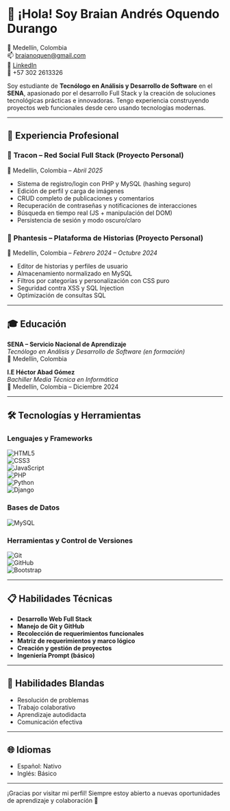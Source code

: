 # 👋 ¡Hola! Soy Braian Andrés Oquendo Durango

📍 Medellín, Colombia  
📫 [braianoquen@gmail.com](mailto:braianoquen@gmail.com)  
🔗 [LinkedIn](https://www.linkedin.com/in/braian-andrés-oquendo-durango-160701340)  
📱 +57 302 2613326  

Soy estudiante de **Tecnólogo en Análisis y Desarrollo de Software** en el **SENA**, apasionado por el desarrollo Full Stack y la creación de soluciones tecnológicas prácticas e innovadoras. Tengo experiencia construyendo proyectos web funcionales desde cero usando tecnologías modernas.

---

## 💼 Experiencia Profesional

### 🚀 **Tracon** – Red Social Full Stack (Proyecto Personal)  
📍 Medellín, Colombia – *Abril 2025*

- Sistema de registro/login con PHP y MySQL (hashing seguro)
- Edición de perfil y carga de imágenes
- CRUD completo de publicaciones y comentarios
- Recuperación de contraseñas y notificaciones de interacciones
- Búsqueda en tiempo real (JS + manipulación del DOM)
- Persistencia de sesión y modo oscuro/claro

### 📖 **Phantesis** – Plataforma de Historias (Proyecto Personal)  
📍 Medellín, Colombia – *Febrero 2024 – Octubre 2024*

- Editor de historias y perfiles de usuario
- Almacenamiento normalizado en MySQL
- Filtros por categorías y personalización con CSS puro
- Seguridad contra XSS y SQL Injection
- Optimización de consultas SQL

---

## 🎓 Educación

**SENA – Servicio Nacional de Aprendizaje**  
_Tecnólogo en Análisis y Desarrollo de Software (en formación)_  
📍 Medellín, Colombia

**I.E Héctor Abad Gómez**  
_Bachiller Media Técnica en Informática_  
📍 Medellín, Colombia – Diciembre 2024

---

## 🛠️ Tecnologías y Herramientas

### Lenguajes y Frameworks  
![HTML5](https://img.shields.io/badge/HTML5-E34F26?style=flat&logo=html5&logoColor=white)  
![CSS3](https://img.shields.io/badge/CSS3-1572B6?style=flat&logo=css3&logoColor=white)  
![JavaScript](https://img.shields.io/badge/JavaScript-F7DF1E?style=flat&logo=javascript&logoColor=black)  
![PHP](https://img.shields.io/badge/PHP-777BB4?style=flat&logo=php&logoColor=white)  
![Python](https://img.shields.io/badge/Python-3776AB?style=flat&logo=python&logoColor=white)  
![Django](https://img.shields.io/badge/Django-092E20?style=flat&logo=django&logoColor=white)

### Bases de Datos  
![MySQL](https://img.shields.io/badge/MySQL-4479A1?style=flat&logo=mysql&logoColor=white)

### Herramientas y Control de Versiones  
![Git](https://img.shields.io/badge/Git-F05032?style=flat&logo=git&logoColor=white)  
![GitHub](https://img.shields.io/badge/GitHub-181717?style=flat&logo=github&logoColor=white)  
![Bootstrap](https://img.shields.io/badge/Bootstrap-7952B3?style=flat&logo=bootstrap&logoColor=white)

---

## 📋 Habilidades Técnicas

- **Desarrollo Web Full Stack**
- **Manejo de Git y GitHub**
- **Recolección de requerimientos funcionales**
- **Matriz de requerimientos y marco lógico**
- **Creación y gestión de proyectos**
- **Ingeniería Prompt (básico)**

---

## 🌱 Habilidades Blandas

- Resolución de problemas
- Trabajo colaborativo
- Aprendizaje autodidacta
- Comunicación efectiva

---

## 🌐 Idiomas

- Español: Nativo  
- Inglés: Básico

---

¡Gracias por visitar mi perfil! Siempre estoy abierto a nuevas oportunidades de aprendizaje y colaboración 🚀
